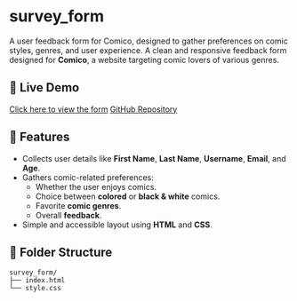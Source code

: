 # survey_form
A user feedback form for Comico, designed to gather preferences on comic styles, genres, and user experience.
A clean and responsive feedback form designed for **Comico**, a website targeting comic lovers of various genres.

## 🔗 Live Demo
[Click here to view the form](https://likhita-nanda.github.io/survey_form/) 
[GitHub Repository](https://github.com/Likhita-nanda/comico-survey-form)

## 📝 Features
- Collects user details like **First Name**, **Last Name**, **Username**, **Email**, and **Age**.
- Gathers comic-related preferences:
  - Whether the user enjoys comics.
  - Choice between **colored** or **black & white** comics.
  - Favorite **comic genres**.
  - Overall **feedback**.
- Simple and accessible layout using **HTML** and **CSS**.

## 📁 Folder Structure
```
survey_form/  
├── index.html  
└── style.css
```
